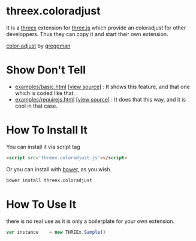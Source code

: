 threex.coloradjust
===================

It is a 
[threex](http://jeromeetienne.github.io/threex/) extension 
for 
[three.js](http://threejs.org)
which provide an coloradjust for other developpers.
Thus they can copy it and start their own extension.


[color-adjust](http://webglsamples.googlecode.com/hg/color-adjust/color-adjust.html)
by
[greggman](http://greggman.com/)

Show Don't Tell
===============
* [examples/basic.html](http://jeromeetienne.github.io/threex.coloradjust/examples/basic.html)
\[[view source](https://github.com/jeromeetienne/threex.coloradjust/blob/master/examples/basic.html)\] :
It shows this feature, and that one which is coded like that.
* [examples/requirejs.html](http://jeromeetienne.github.io/threex.coloradjust/examples/requirejs.html)
\[[view source](https://github.com/jeromeetienne/threex.coloradjust/blob/master/examples/requirejs.html)\] :
It does that this way, and it is cool in that case.

How To Install It
=================

You can install it via script tag

```html
<script src='threex.coloradjust.js'></script>
```

Or you can install with [bower](http://bower.io/), as you wish.

```bash
bower install threex.coloradjust
```

How To Use It
=============

there is no real use as it is only a boilerplate for your own extension.

```javascript
var instance	= new THREEx.Sample()
```
